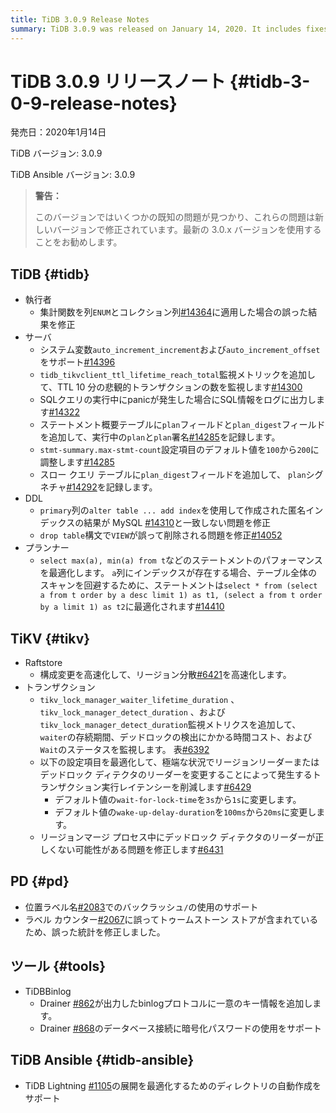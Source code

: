 ```yaml
---
title: TiDB 3.0.9 Release Notes
summary: TiDB 3.0.9 was released on January 14, 2020. It includes fixes for known issues and new features. Some improvements were made to Executor, Server, DDL, Planner, TiKV, PD, Tools, and TiDB Ansible. Notable changes include support for system variables, monitoring metrics, and optimizations for transaction execution latency. Additionally, support for using backlash in the location label name and automatically creating directories for TiDB Lightning deployment was added.
---
```


# TiDB 3.0.9 リリースノート {#tidb-3-0-9-release-notes}

発売日：2020年1月14日

TiDB バージョン: 3.0.9

TiDB Ansible バージョン: 3.0.9

> **警告：**
>
> このバージョンではいくつかの既知の問題が見つかり、これらの問題は新しいバージョンで修正されています。最新の 3.0.x バージョンを使用することをお勧めします。

## TiDB {#tidb}

-   執行者
    -   集計関数を列`ENUM`とコレクション列[#14364](https://github.com/pingcap/tidb/pull/14364)に適用した場合の誤った結果を修正
-   サーバ
    -   システム変数`auto_increment_increment`および`auto_increment_offset`をサポート[#14396](https://github.com/pingcap/tidb/pull/14396)
    -   `tidb_tikvclient_ttl_lifetime_reach_total`監視メトリックを追加して、TTL 10 分の悲観的トランザクションの数を監視します[#14300](https://github.com/pingcap/tidb/pull/14300)
    -   SQLクエリの実行中にpanicが発生した場合にSQL情報をログに出力します[#14322](https://github.com/pingcap/tidb/pull/14322)
    -   ステートメント概要テーブルに`plan`フィールドと`plan_digest`フィールドを追加して、実行中の`plan`と`plan`署名[#14285](https://github.com/pingcap/tidb/pull/14285)を記録します。
    -   `stmt-summary.max-stmt-count`設定項目のデフォルト値を`100`から`200`に調整します[#14285](https://github.com/pingcap/tidb/pull/14285)
    -   スロー クエリ テーブルに`plan_digest`フィールドを追加して、 `plan`シグネチャ[#14292](https://github.com/pingcap/tidb/pull/14292)を記録します。
-   DDL
    -   `primary`列の`alter table ... add index`を使用して作成された匿名インデックスの結果が MySQL [#14310](https://github.com/pingcap/tidb/pull/14310)と一致しない問題を修正
    -   `drop table`構文で`VIEW`が誤って削除される問題を修正[#14052](https://github.com/pingcap/tidb/pull/14052)
-   プランナー
    -   `select max(a), min(a) from t`などのステートメントのパフォーマンスを最適化します。 `a`列にインデックスが存在する場合、テーブル全体のスキャンを回避するために、ステートメントは`select * from (select a from t order by a desc limit 1) as t1, (select a from t order by a limit 1) as t2`に最適化されます[#14410](https://github.com/pingcap/tidb/pull/14410)

## TiKV {#tikv}

-   Raftstore
    -   構成変更を高速化して、リージョン分散[#6421](https://github.com/tikv/tikv/pull/6421)を高速化します。
-   トランザクション
    -   `tikv_lock_manager_waiter_lifetime_duration` 、 `tikv_lock_manager_detect_duration` 、および`tikv_lock_manager_detect_duration`監視メトリクスを追加して、 `waiter`の存続期間、デッドロックの検出にかかる時間コスト、および`Wait`のステータスを監視します。 表[#6392](https://github.com/tikv/tikv/pull/6392)
    -   以下の設定項目を最適化して、極端な状況でリージョンリーダーまたはデッドロック ディテクタのリーダーを変更することによって発生するトランザクション実行レイテンシーを削減します[#6429](https://github.com/tikv/tikv/pull/6429)
        -   デフォルト値の`wait-for-lock-time`を`3s`から`1s`に変更します。
        -   デフォルト値の`wake-up-delay-duration`を`100ms`から`20ms`に変更します。
    -   リージョンマージ プロセス中にデッドロック ディテクタのリーダーが正しくない可能性がある問題を修正します[#6431](https://github.com/tikv/tikv/pull/6431)

## PD {#pd}

-   位置ラベル名[#2083](https://github.com/pingcap/pd/pull/2083)でのバックラッシュ`/`の使用のサポート
-   ラベル カウンター[#2067](https://github.com/pingcap/pd/pull/2067)に誤ってトゥームストーン ストアが含まれているため、誤った統計を修正しました。

## ツール {#tools}

-   TiDBBinlog
    -   Drainer [#862](https://github.com/pingcap/tidb-binlog/pull/862)が出力したbinlogプロトコルに一意のキー情報を追加します。
    -   Drainer [#868](https://github.com/pingcap/tidb-binlog/pull/868)のデータベース接続に暗号化パスワードの使用をサポート

## TiDB Ansible {#tidb-ansible}

-   TiDB Lightning [#1105](https://github.com/pingcap/tidb-ansible/pull/1105)の展開を最適化するためのディレクトリの自動作成をサポート
